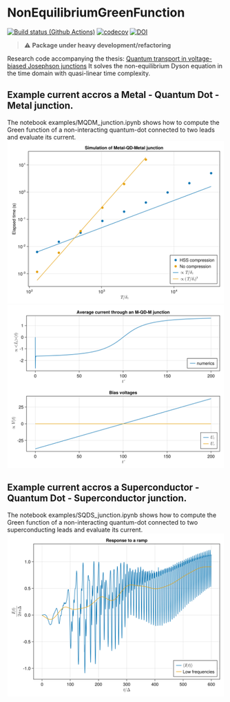
# NonEquilibriumGreenFunction
[![Build status (Github Actions)](https://github.com/BaptisteLamic/NonEquilibriumGreenFunction.jl/workflows/CI/badge.svg)](https://github.com/BaptisteLamic/NonEquilibriumGreenFunction.jl/actions)
[![codecov](https://codecov.io/gh/BaptisteLamic/NonEquilibriumGreenFunction.jl/branch/main/graph/badge.svg?token=BHAETIA0KL)](https://codecov.io/gh/BaptisteLamic/NonEquilibriumGreenFunction.jl)
[![DOI](https://zenodo.org/badge/623330633.svg)](https://zenodo.org/badge/latestdoi/623330633)



> :warning: **Package under heavy development/refactoring**

Research code accompanying the thesis: [Quantum transport in voltage-biased Josephson junctions](https://www.theses.fr/s210157#)
It solves the non-equilibrium Dyson equation in the time domain with quasi-linear time complexity.


## Example current accros a Metal - Quantum Dot - Metal junction.
The notebook examples/MQDM_junction.ipynb shows how to compute the Green function of a non-interacting quantum-dot connected to two leads and 
evaluate its current. 
![Benchmark_QD_equilibrium](examples/QD_benchmark.svg)
![QD_Iavr](examples/average_current_QD.svg)

## Example current accros a Superconductor - Quantum Dot - Superconductor junction.
The notebook examples/SQDS_junction.ipynb shows how to compute the Green function of a non-interacting quantum-dot connected to two superconducting leads and 
evaluate its current. 
![QD_Iavr](examples/transient_current_SQDS.svg)
